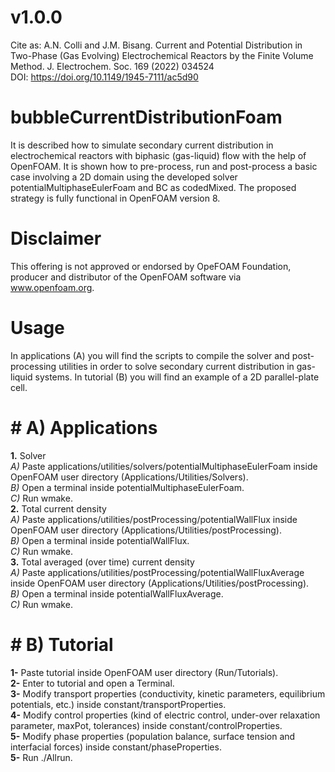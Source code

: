 # v1.0.0

Cite as: A.N. Colli and J.M. Bisang. Current and Potential Distribution in Two-Phase (Gas Evolving) Electrochemical Reactors by the Finite Volume Method. J. Electrochem. Soc. 169 (2022) 034524  
DOI: https://doi.org/10.1149/1945-7111/ac5d90

# bubbleCurrentDistributionFoam
It is described how to simulate secondary current distribution in electrochemical reactors with biphasic (gas-liquid) flow with the help of OpenFOAM. It is shown how to pre-process, run and post-process a basic case involving a 2D domain using the developed solver potentialMultiphaseEulerFoam and BC as codedMixed. The proposed strategy is fully functional in OpenFOAM version 8.

# Disclaimer
This offering is not approved or endorsed by OpeFOAM Foundation, producer and distributor of the OpenFOAM software via www.openfoam.org.

# Usage
In applications (A) you will find the scripts to compile the solver and post-processing utilities in order to solve secondary current distribution in gas-liquid systems.
In tutorial (B) you will find an example of a 2D parallel-plate cell. 

# #  A) Applications
**1.**  Solver  
_A)_ Paste applications/utilities/solvers/potentialMultiphaseEulerFoam inside OpenFOAM user directory (Applications/Utilities/Solvers).  
_B)_ Open a terminal inside potentialMultiphaseEulerFoam.  
_C)_ Run wmake.  
**2.**  Total current density  
_A)_ Paste applications/utilities/postProcessing/potentialWallFlux inside OpenFOAM user directory (Applications/Utilities/postProcessing).  
_B)_ Open a terminal inside potentialWallFlux.  
_C)_ Run wmake.  
**3.**  Total averaged (over time) current density  
_A)_ Paste applications/utilities/postProcessing/potentialWallFluxAverage inside OpenFOAM user directory (Applications/Utilities/postProcessing).  
_B)_ Open a terminal inside potentialWallFluxAverage.  
_C)_ Run wmake.  


# #  B) Tutorial
**1-** Paste tutorial inside OpenFOAM user directory (Run/Tutorials).  
**2-** Enter to tutorial and open a Terminal.  
**3-** Modify transport properties (conductivity, kinetic parameters, equilibrium potentials, etc.) inside constant/transportProperties.  
**4-** Modify control properties (kind of electric control, under-over relaxation parameter, maxPot, tolerances) inside constant/controlProperties.   
**5-** Modify phase properties (population balance, surface tension and interfacial forces) inside constant/phaseProperties.   
**5-** Run ./Allrun.    


